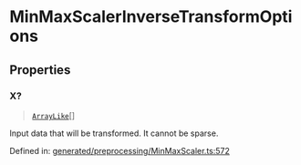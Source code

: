 # MinMaxScalerInverseTransformOptions

## Properties

### X?

> [`ArrayLike`](../types/ArrayLike.md)[]

Input data that will be transformed. It cannot be sparse.

Defined in:  [generated/preprocessing/MinMaxScaler.ts:572](https://github.com/transitive-bullshit/scikit-learn-ts/blob/92ab806/packages/sklearn/src/generated/preprocessing/MinMaxScaler.ts#L572)
